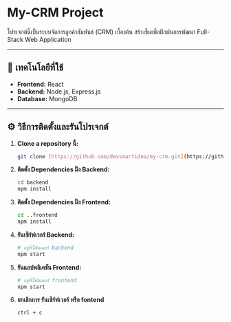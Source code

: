 # My-CRM Project

โปรเจกต์นี้เป็นระบบจัดการลูกค้าสัมพันธ์ (CRM) เบื้องต้น สร้างขึ้นเพื่อฝึกฝนการพัฒนา Full-Stack Web Application

---

## 🚀 เทคโนโลยีที่ใช้

* **Frontend:** React
* **Backend:** Node.js, Express.js
* **Database:** MongoDB

---

## ⚙️ วิธีการติดตั้งและรันโปรเจกต์

1.  **Clone a repository นี้:**
    ```bash
    git clone [https://github.com/devsmartidea/my-crm.git](https://github.com/devsmartidea/my-crm.git)
    ```

2.  **ติดตั้ง Dependencies ฝั่ง Backend:**
    ```bash
    cd backend
    npm install
    ```

3.  **ติดตั้ง Dependencies ฝั่ง Frontend:**
    ```bash
    cd ..frontend
    npm install
    ```

4.  **รันเซิร์ฟเวอร์ Backend:**
    ```bash
    # อยู่ที่โฟลเดอร์ backend
    npm start
    ```

5.  **รันแอปพลิเคชัน Frontend:**
    ```bash
    # อยู่ที่โฟลเดอร์ frontend
    npm start
    ```

6.  **ยกเลิกการ รันเซิร์ฟเวอร์ หรือ fontend**
    ```bash
    ctrl + c
    ```
